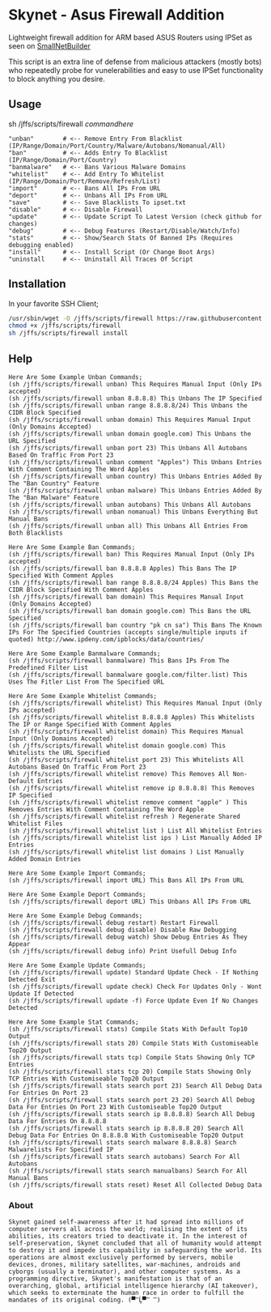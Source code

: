 # Skynet - Asus Firewall Addition
Lightweight firewall addition for ARM based ASUS Routers using IPSet as seen on [SmallNetBuilder](https://www.snbforums.com/threads/skynet-asus-firewall-addition-dynamic-malware-country-manual-ip-blocking.16798/)


This script is an extra line of defense from malicious attackers (mostly bots) who repeatedly probe for vunelerabilities and easy to use IPSet functionality to block anything you desire.


## Usage

sh /jffs/scripts/firewall *commandhere*

    "unban"        # <-- Remove Entry From Blacklist (IP/Range/Domain/Port/Country/Malware/Autobans/Nomanual/All)
    "ban"          # <-- Adds Entry To Blacklist (IP/Range/Domain/Port/Country)
    "banmalware"   # <-- Bans Various Malware Domains
    "whitelist"    # <-- Add Entry To Whitelist (IP/Range/Domain/Port/Remove/Refresh/List)
    "import"       # <-- Bans All IPs From URL
    "deport"       # <-- Unbans All IPs From URL
    "save"         # <-- Save Blacklists To ipset.txt
    "disable"      # <-- Disable Firewall
    "update"       # <-- Update Script To Latest Version (check github for changes)
    "debug"	       # <-- Debug Features (Restart/Disable/Watch/Info)
    "stats"        # <-- Show/Search Stats Of Banned IPs (Requires debugging enabled)
    "install"      # <-- Install Script (Or Change Boot Args)
    "uninstall     # <-- Uninstall All Traces Of Script


## Installation

In your favorite SSH Client;

```sh
/usr/sbin/wget -O /jffs/scripts/firewall https://raw.githubusercontent.com/Adamm00/IPSet_ASUS/master/firewall.sh
chmod +x /jffs/scripts/firewall
sh /jffs/scripts/firewall install
```

## Help

```
Here Are Some Example Unban Commands;
(sh /jffs/scripts/firewall unban) This Requires Manual Input (Only IPs accepted)
(sh /jffs/scripts/firewall unban 8.8.8.8) This Unbans The IP Specified
(sh /jffs/scripts/firewall unban range 8.8.8.8/24) This Unbans the CIDR Block Specified
(sh /jffs/scripts/firewall unban domain) This Requires Manual Input (Only Domains Accepted)
(sh /jffs/scripts/firewall unban domain google.com) This Unbans the URL Specified
(sh /jffs/scripts/firewall unban port 23) This Unbans All Autobans Based On Traffic From Port 23
(sh /jffs/scripts/firewall unban comment "Apples") This Unbans Entries With Comment Containing The Word Apples
(sh /jffs/scripts/firewall unban country) This Unbans Entries Added By The "Ban Country" Feature
(sh /jffs/scripts/firewall unban malware) This Unbans Entries Added By The "Ban Malware" Feature
(sh /jffs/scripts/firewall unban autobans) This Unbans All Autobans
(sh /jffs/scripts/firewall unban nomanual) This Unbans Everything But Manual Bans
(sh /jffs/scripts/firewall unban all) This Unbans All Entries From Both Blacklists

Here Are Some Example Ban Commands;
(sh /jffs/scripts/firewall ban) This Requires Manual Input (Only IPs accepted)
(sh /jffs/scripts/firewall ban 8.8.8.8 Apples) This Bans The IP Specified With Comment Apples
(sh /jffs/scripts/firewall ban range 8.8.8.8/24 Apples) This Bans the CIDR Block Specified With Comment Apples
(sh /jffs/scripts/firewall ban domain) This Requires Manual Input (Only Domains Accepted)
(sh /jffs/scripts/firewall ban domain google.com) This Bans the URL Specified
(sh /jffs/scripts/firewall ban country "pk cn sa") This Bans The Known IPs For The Specified Countries (accepts single/multiple inputs if quoted) http://www.ipdeny.com/ipblocks/data/countries/

Here Are Some Example Banmalware Commands;
(sh /jffs/scripts/firewall banmalware) This Bans IPs From The Predefined Filter List
(sh /jffs/scripts/firewall banmalware google.com/filter.list) This Uses The Fitler List From The Specified URL

Here Are Some Example Whitelist Commands;
(sh /jffs/scripts/firewall whitelist) This Requires Manual Input (Only IPs accepted)
(sh /jffs/scripts/firewall whitelist 8.8.8.8 Apples) This Whitelists The IP or Range Specified With Comment Apples
(sh /jffs/scripts/firewall whitelist domain) This Requires Manual Input (Only Domains Accepted)
(sh /jffs/scripts/firewall whitelist domain google.com) This Whitelists the URL Specified
(sh /jffs/scripts/firewall whitelist port 23) This Whitelists All Autobans Based On Traffic From Port 23
(sh /jffs/scripts/firewall whitelist remove) This Removes All Non-Default Entries
(sh /jffs/scripts/firewall whitelist remove ip 8.8.8.8) This Removes IP Specified
(sh /jffs/scripts/firewall whitelist remove comment "apple" ) This Removes Entries With Comment Containing The Word Apple
(sh /jffs/scripts/firewall whitelist refresh ) Regenerate Shared Whitelist Files
(sh /jffs/scripts/firewall whitelist list ) List All Whitelist Entries
(sh /jffs/scripts/firewall whitelist list ips ) List Manually Added IP Entries
(sh /jffs/scripts/firewall whitelist list domains ) List Manually Added Domain Entries

Here Are Some Example Import Commands;
(sh /jffs/scripts/firewall import URL) This Bans All IPs From URL

Here Are Some Example Deport Commands;
(sh /jffs/scripts/firewall deport URL) This Unbans All IPs From URL

Here Are Some Example Debug Commands;
(sh /jffs/scripts/firewall debug restart) Restart Firewall
(sh /jffs/scripts/firewall debug disable) Disable Raw Debugging
(sh /jffs/scripts/firewall debug watch) Show Debug Entries As They Appear
(sh /jffs/scripts/firewall debug info) Print Usefull Debug Info

Here Are Some Example Update Commands;
(sh /jffs/scripts/firewall update) Standard Update Check - If Nothing Detected Exit
(sh /jffs/scripts/firewall update check) Check For Updates Only - Wont Update If Detected
(sh /jffs/scripts/firewall update -f) Force Update Even If No Changes Detected

Here Are Some Example Stat Commands;
(sh /jffs/scripts/firewall stats) Compile Stats With Default Top10 Output
(sh /jffs/scripts/firewall stats 20) Compile Stats With Customiseable Top20 Output
(sh /jffs/scripts/firewall stats tcp) Compile Stats Showing Only TCP Entries
(sh /jffs/scripts/firewall stats tcp 20) Compile Stats Showing Only TCP Entries With Customiseable Top20 Output
(sh /jffs/scripts/firewall stats search port 23) Search All Debug Data For Entries On Port 23
(sh /jffs/scripts/firewall stats search port 23 20) Search All Debug Data For Entries On Port 23 With Customiseable Top20 Output
(sh /jffs/scripts/firewall stats search ip 8.8.8.8) Search All Debug Data For Entries On 8.8.8.8
(sh /jffs/scripts/firewall stats search ip 8.8.8.8 20) Search All Debug Data For Entries On 8.8.8.8 With Customiseable Top20 Output
(sh /jffs/scripts/firewall stats search malware 8.8.8.8) Search Malwarelists For Specified IP
(sh /jffs/scripts/firewall stats search autobans) Search For All Autobans
(sh /jffs/scripts/firewall stats search manualbans) Search For All Manual Bans
(sh /jffs/scripts/firewall stats reset) Reset All Collected Debug Data
```


### About

```Skynet gained self-awareness after it had spread into millions of computer servers all across the world; realising the extent of its abilities, its creators tried to deactivate it. In the interest of self-preservation, Skynet concluded that all of humanity would attempt to destroy it and impede its capability in safeguarding the world. Its operations are almost exclusively performed by servers, mobile devices, drones, military satellites, war-machines, androids and cyborgs (usually a terminator), and other computer systems. As a programming directive, Skynet's manifestation is that of an overarching, global, artificial intelligence hierarchy (AI takeover), which seeks to exterminate the human race in order to fulfill the mandates of its original coding. (▀̿Ĺ̯▀̿ ̿)```
